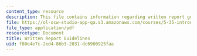 ```yaml
---
content_type: resource
description: This file contains information regarding written report guidelines.
file: https://ol-ocw-studio-app-qa.s3.amazonaws.com/courses/5-35-introduction-to-experimental-chemistry-fall-2012/f80e4e7c2ed486b32031dc6900925faa_MIT5_35F12_written_report.pdf
file_type: application/pdf
resourcetype: Document
title: Written Report Guidelines
uid: f80e4e7c-2ed4-86b3-2031-dc6900925faa
---
```

